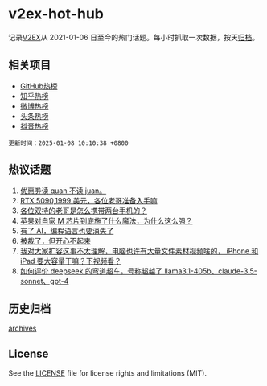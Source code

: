 # v2ex-hot-hub

 记录[V2EX](https://www.v2ex.com/)从 2021-01-06 日至今的热门话题。每小时抓取一次数据，按天[归档](archives)。
 
 ## 相关项目

- [GitHub热榜](https://github.com/snaildev/github-hot-hub)
- [知乎热榜](https://github.com/snaildev/zhihu-hot-hub)
- [微博热榜](https://github.com/snaildev/weibo-hot-hub)
- [头条热榜](https://github.com/snaildev/toutiao-hot-hub)
- [抖音热榜](https://github.com/snaildev/douyin-hot-hub)


 `更新时间：2025-01-08 10:10:38 +0800`

## 热议话题

1. [优惠券读 quan 不读 juan。](https://www.v2ex.com/t/1103101)
1. [RTX 5090,1999 美元，各位老哥准备入手嘛](https://www.v2ex.com/t/1103140)
1. [各位双持的老哥是怎么携带两台手机的？](https://www.v2ex.com/t/1103181)
1. [苹果对自家 M 芯片到底施了什么魔法，为什么这么强？](https://www.v2ex.com/t/1103173)
1. [有了 AI，编程语言也要消失了](https://www.v2ex.com/t/1103103)
1. [被裁了，但开心不起来](https://www.v2ex.com/t/1103099)
1. [我对大家扩容这事不太理解，电脑也许有大量文件素材视频啥的， iPhone 和 iPad 要大容量干嘛？下视频看？](https://www.v2ex.com/t/1103224)
1. [如何评价 deepseek 的弯道超车，号称超越了 llama3.1-405b、claude-3.5-sonnet、gpt-4](https://www.v2ex.com/t/1103363)

## 历史归档

[archives](archives)

## License

See the [LICENSE](LICENSE) file for license rights and limitations (MIT).
